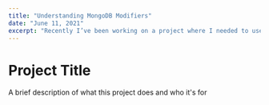 ```yaml
---
title: "Understanding MongoDB Modifiers"
date: "June 11, 2021"
excerpt: "Recently I’ve been working on a project where I needed to use lots of modifiers. So in this post you will learn about $inc, $set, $push, $addToSet and $each modifiers."
---
```


# Project Title

A brief description of what this project does and who it's for
